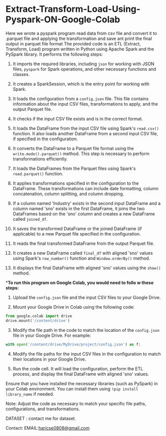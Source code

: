 # Extract-Transform-Load-Using-Pyspark-ON-Google-Colab
Here we wrote a pyspark program read data from csv file and convert it to .parquet file and applying the transformation and save ant print the final output in parquet file format
The provided code is an ETL (Extract, Transform, Load) program written in Python using Apache Spark and the PySpark library. It performs the following steps:

1. It imports the required libraries, including `json` for working with JSON files, `pyspark` for Spark operations, and other necessary functions and classes.

2. It creates a SparkSession, which is the entry point for working with Spark.

3. It loads the configuration from a `config.json` file. This file contains information about the input CSV files, transformations to apply, and the output Parquet file.

4. It checks if the input CSV file exists and is in the correct format.

5. It loads the DataFrame from the input CSV file using Spark's `read.csv()` function. It also loads another DataFrame from a second input CSV file, if specified in the configuration.

6. It converts the DataFrame to a Parquet file format using the `write.mode().parquet()` method. This step is necessary to perform transformations efficiently.

7. It loads the DataFrames from the Parquet files using Spark's `read.parquet()` function.

8. It applies transformations specified in the configuration to the DataFrame. These transformations can include date formatting, column concatenation, column splitting, and column dropping.

9. If a column named 'Industry' exists in the second input DataFrame and a column named 'sno' exists in the first DataFrame, it joins the two DataFrames based on the 'sno' column and creates a new DataFrame called `joined_df`.

10. It saves the transformed DataFrame or the joined DataFrame (if applicable) to a new Parquet file specified in the configuration.

11. It reads the final transformed DataFrame from the output Parquet file.

12. It creates a new DataFrame called `final_df` with aligned 'sno' values using Spark's `row_number()` function and `Window.orderBy()` method.

13. It displays the final DataFrame with aligned 'sno' values using the `show()` method.

***********************To run this program on Google Colab, you would need to follo w these steps:**********************

1. Upload the `config.json` file and the input CSV files to your Google Drive.

2. Mount your Google Drive in Colab using the following code:
```python
from google.colab import drive
drive.mount('/content/drive')
```

3. Modify the file path in the code to match the location of the `config.json` file in your Google Drive. For example:
```python
with open('/content/drive/MyDrive/project/config.json') as f:
```

4. Modify the file paths for the input CSV files in the configuration to match their locations in your Google Drive.

5. Run the code cell. It will load the configuration, perform the ETL process, and display the final DataFrame with aligned 'sno' values.

Ensure that you have installed the necessary libraries (such as PySpark) in your Colab environment. You can install them using `!pip install library_name` if needed.

Note: Adjust the code as necessary to match your specific file paths, configurations, and transformations.

DATASET :
contact me for dataset.

Contact:
EMAIL:haricse0808@gmail.com

